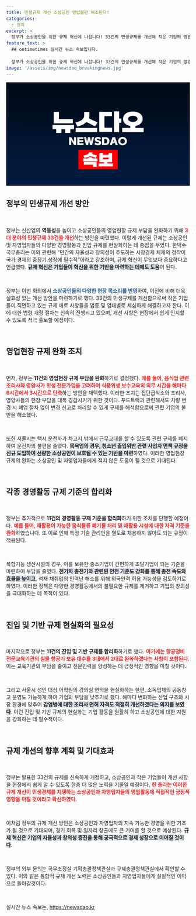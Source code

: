 ```yaml
---
title: 민생규제 개선 소상공인 영업불편 해소된다!
categories:
  - 정치
excerpt: >
  정부가 소상공인을 위한 규제 혁신에 나섭니다! 33건의 민생규제를 개선해 작은 기업의 영업 부담을 대폭 낮추며, 시장 경제의 활력을 불어넣겠다고 밝혔습니다. 소상공인의 목소리에 귀 기울인 이번 조치는 그들의 성공적인 경영을 위한 첫걸음을 의미합니다. 클릭하여 자세한 내용을 확인하세요!
feature_text: >
  ## ontimetimes 실시간 뉴스 속보입니다.

  정부가 소상공인을 위한 규제 혁신에 나섭니다! 33건의 민생규제를 개선해 작은 기업의 영업 부담을 대폭 낮추며, 시장 경제의 활력을 불어넣겠다고 밝혔습니다. 소상공인의 목소리에 귀 기울인 이번 조치는 그들의 성공적인 경영을 위한 첫걸음을 의미합니다. 클릭하여 자세한 내용을 확인하세요!
image: '/assets/img/newsdao_breakingnews.jpg'
---
```


<p><img src="/assets/img/newsdao_breakingnews.jpg" alt="ontimetimes 속보" /></p>

<h2 data-ke-size="size26">정부의 민생규제 개선 방안</h2>

<p data-ke-size="size16">&nbsp;</p>

<p>정부는 신산업의 <b>역동성</b>을 높이고 소상공인들의 영업현장 규제 부담을 완화하기 위해 <b><span style="color: #ee2323;">3대 분야의 민생규제 33건을 개선</span></b>하는 방안을 마련했다. 이렇게 개선된 규제는 소상공인 및 자영업자들의 다양한 경영활동과 진입 규제를 현실화하는 데 중점을 두었다. 한덕수 국무총리는 이와 관련해 “민간의 자율성과 창의성이 주도하는 시장경제 체제의 정착이 국가 경제의 중장기 성장에 필수적”이라고 강조하며, 규제 혁신이 무엇보다 중요하다고 언급했다. <b><span style="background-color: #21538527;">규제 혁신은 기업들이 혁신을 위한 기반을 마련하는 데에도 도움</span></b>이 된다.</p>

<p data-ke-size="size16">&nbsp;</p>

<p>정부는 이번 회의에서 <b><span style="color: #1a5490;">소상공인들의 다양한 현장 목소리를 반영</span></b>하여, 이전에 비해 더욱 실효성 있는 개선 방안을 마련하기로 했다. 33건의 민생규제를 개선함으로써 작은 기업들이 직면하고 있는 규제 애로 사항들을 업종 및 업태별로 세심하게 해결하고자 한다. 이에 대한 법령 개정 절차는 신속히 진행되고 있으며, 개선 사항은 현장에서 쉽게 인지할 수 있도록 적극 홍보할 예정이다.</p>

<p data-ke-size="size16">&nbsp;</p>

<h2 data-ke-size="size26">영업현장 규제 완화 조치</h2>

<p data-ke-size="size16">&nbsp;</p>

<p>먼저, 정부는 <b>11건의 영업현장 규제 부담을 완화</b>하기로 결정했다. <b><span style="color: #ee2323;">예를 들어, 음식업 관련 조리사와 영양사가 위생 전문가임을 고려하여 식품위생 보수교육의 의무 시간을 해마다 6시간에서 3시간으로 단축</span></b>하는 방안을 채택했다. 이러한 조치는 집단급식소와 조리사, 영양사들의 현장 부담을 대폭 경감시키기 위한 것이다. 푸드트럭과 관련해서도 차량 변경 시 폐업 절차 없이 변경 신고로 처리할 수 있게 규제를 해석함으로써 관련 기업의 불만을 해소했다.</p>

<p data-ke-size="size16">&nbsp;</p>

<p>또한 서울시는 택시 운전자가 차고지 밖에서 근무교대를 할 수 있도록 관련 규제를 폐지하여 운전자의 불편을 줄였다. <b><span style="background-color: #21538527;">목욕업의 경우, 청소년 출입위반 관련 사업자 면책 규정을 신규 도입하여 선량한 소상공인이 보호될 수 있는 기반을 마련</span></b>하였다. 이러한 영업현장 규제의 완화는 소상공인 및 자영업자들에게 적지 않은 도움이 될 것으로 기대된다.</p>

<p data-ke-size="size16">&nbsp;</p>

<h2 data-ke-size="size26">각종 경영활동 규제 기준의 합리화</h2>

<p data-ke-size="size16">&nbsp;</p>

<p>정부는 추가적으로 <b>11건의 경영활동 규제 기준을 합리화</b>하기 위한 조치를 단행할 예정이다. <b><span style="color: #ee2323;">예를 들어, 재활용이 가능한 음식물류 폐기물 처리 및 재활용 시설에 대한 자격 기준을 완화</span></b>하였습니다. 또 이로 인해 특정 기술 관리인을 별도로 채용하지 않아도 되는 규정이 적용된다.</p>

<p data-ke-size="size16">&nbsp;</p>

<p>복합기능 생산시설의 경우, 이를 보유한 중소기업이 간편하게 조달기업이 되는 기준을 마련하여 부담을 줄였다. <b><span style="background-color: #21538527;">전기차 충전기와 관련된 안전 기준도 강화를 통해 충전 속도와 효율을 높이고</span></b>, 석재 채취업의 인력난 해소를 위해 외국인력 허용 가능성을 검토하기로 하였다. 이러한 정책은 다양한 경영활동에서의 불필요한 규제를 제거하고 기업의 창의성을 극대화하는 데 목적이 있다.</p>

<p data-ke-size="size16">&nbsp;</p>

<h2 data-ke-size="size26">진입 및 기반 규제 현실화의 필요성</h2>

<p data-ke-size="size16">&nbsp;</p>

<p>마지막으로 정부는 <b>11건의 진입 및 기반 규제를 합리화</b>하기로 했다. <b><span style="color: #ee2323;">여기에는 항공정비 전문교육기관의 실물 항공기 보유 대수를 3대에서 2대로 완화하겠다는 사항이 포함된다</span></b>. 이는 교육기관의 부담을 줄이고 전문인력을 양성하는 데 긍정적인 영향을 미칠 것이다.</p>

<p data-ke-size="size16">&nbsp;</p>

<p>그리고 서울시 성인 대상 어학원의 강의실 면적을 현실화하는 한편, 소독업체의 공동창고 운영도 가능하게 하여 기업의 부담을 낮추기로 했다. 해마다 변화하는 산업 구조와 시장 환경에 맞추어 <b><span style="background-color: #21538527;">감염병에 대한 조리사 면허 자격도 적절히 개선하겠다는 의지를 보였다</span></b>. 이런 진입 및 기반 규제의 현실화는 기업 활동을 원활히 하고 소상공인에 대한 지원을 강화하는 데 필수적이다.</p>

<p data-ke-size="size16">&nbsp;</p>

<h2 data-ke-size="size26">규제 개선의 향후 계획 및 기대효과</h2>

<p data-ke-size="size16">&nbsp;</p>

<p>정부는 발표한 33건의 규제를 신속하게 개정하고, 소상공인과 작은 기업들이 개선 사항을 현장에서 쉽게 알 수 있도록 한층 더 많은 노력을 기울일 예정이다. <b><span style="color: #ee2323;">한 총리는 이러한 규제 개선이 민생경제를 지탱하는 소상공인과 자영업자들의 영업활동에 직접적인 긍정적 영향을 미칠 것이라고 확신하였다</span></b>.</p>

<p data-ke-size="size16">&nbsp;</p>

<p>이처럼 정부의 규제 개선 방안은 소상공인과 자영업자의 지속 가능한 경영을 위한 기초가 될 것으로 기대되며, 경기 회복 및 일자리 창출에도 큰 기여를 할 것으로 예상된다. <b><span style="background-color: #21538527;">규제 혁신은 기업의 자율성과 창의성 증진을 통해 궁극적으로 경제 성장으로 이어질 것이다</span></b>.</p>

<p data-ke-size="size16">&nbsp;</p>

<p>정부의 외부 문의는 국무조정실 기획총괄정책관실과 규제총괄정책관실에서 확인할 수 있다. 이와 같은 통합적 규제 개선 노력은 소상공인들과 자영업자들에게 실질적인 이익으로 돌아갈것이다. </p>

<p data-ke-size="size16">&nbsp;</p>
실시간 뉴스 속보는, <a href="https://newsdao.kr" rel="dofollow">https://newsdao.kr</a>


